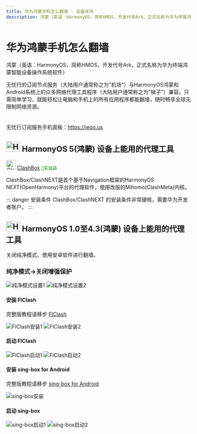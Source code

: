 ```yaml
---
title: 华为鸿蒙手机怎么翻墙 - 设备支持
description: 鸿蒙（英语：HarmonyOS，简称HMOS，开发代号Ark，正式名称为华为终端鸿蒙智能设备操作系统软件）
---
```


# 华为鸿蒙手机怎么翻墙

鸿蒙（英语：HarmonyOS，简称HMOS，开发代号Ark，正式名称为华为终端鸿蒙智能设备操作系统软件）

无忧行的订阅节点服务（大陆用户通常称之为"机场"）与HarmonyOS鸿蒙和Android系统上的众多网络代理工具程序（大陆用户通常称之为"梯子"）兼容。只需简单学习，就能轻松让电脑和手机上的所有应用程序都能翻墙，随时畅享全球无限制网络资源。

<div class="tip custom-block" style="padding-top: 8px">

无忧行订阅服务手机面板：<https://jego.us>

</div>

## <img src="/images/image_spaces_2FtaiByLw8cj0IZKJTlaiM_2Fuploads_2FhUBqYs4CpmMcueAi690m_2FHMOS_Logo_Icon_1.svg" width="38" height="28" alt="HarmonyOS图标"> HarmonyOS 5(鸿蒙) 设备上能用的代理工具

<img src="/images/image_spaces_2FtaiByLw8cj0IZKJTlaiM_2Fuploads_2F383xngX8wSAPFZZieolo_2FClashBox_2.png" width="26" height="26" alt="ClashBox图标"> [ClashBox](/tool/clashbox) <span style="color:green;">`🧪实验品`</span>

ClashBox/ClashNEXT是首个基于Navigation框架的HarmonyOS NEXT(OpenHarmony)平台的代理软件，使用改版的Mihomo(ClashMeta)内核。

::: danger 安装条件
ClashBox/ClashNEXT 的安装条件非常硬核，需要华为开发者账户。
:::

## <img src="/images/image_spaces_2FtaiByLw8cj0IZKJTlaiM_2Fuploads_2FhUBqYs4CpmMcueAi690m_2FHMOS_Logo_Icon_1.svg" width="38" height="28" alt="HarmonyOS图标"> HarmonyOS 1.0至4.3(鸿蒙) 设备上能用的代理工具

关闭纯净模式，使用安卓软件进行翻墙。

### 纯净模式->关闭增强保护

<img src="/images/image_spaces_2FtaiByLw8cj0IZKJTlaiM_2Fuploads_2FlOmPh9FmJQxTo1pm8Jsv_2FScreenshot_20250728_172057_com_android_settings_3.jpg" alt="纯净模式设置1"> <img src="/images/image_spaces_2FtaiByLw8cj0IZKJTlaiM_2Fuploads_2FDveGgHccNfs6rbpP0MDI_2FScreenshot_20250728_172103_com_huawei_security_privacycenter_1.jpg" alt="纯净模式设置2">

#### 安装 FlClash

完整版教程请移步 [FlClash](/tool/flclash)

<img src="/images/image_spaces_2FtaiByLw8cj0IZKJTlaiM_2Fuploads_2FvB9dTjQXfG9lDK06rDTM_2FScreenshot_20250728_172648_com_huawei_appmarket_2.jpg" alt="FlClash安装1"> <img src="/images/image_spaces_2FtaiByLw8cj0IZKJTlaiM_2Fuploads_2FVEv5M4JTvd9MvEupS01U_2FScreenshot_20250728_172334_com_huawei_appmarket_3.jpg" alt="FlClash安装2">

#### 启动 FlClash

<img src="/images/image_spaces_2FtaiByLw8cj0IZKJTlaiM_2Fuploads_2Ff2xMTCJIx7S7NuKXWdir_2FScreenshot_20250728_173020_com_android_vpndialogs_1.jpg" alt="FlClash启动1"> <img src="/images/image_spaces_2FtaiByLw8cj0IZKJTlaiM_2Fuploads_2FyvqWWA3WTAf2uBGdMeYD_2FScreenshot_20250728_173808_com_follow_clash_2.jpg" alt="FlClash启动2">

#### 安装 sing-box for Android

完整版教程请移步 [sing-box for Android](/tool/sing-boxforandroid)

<img src="/images/image_spaces_2FtaiByLw8cj0IZKJTlaiM_2Fuploads_2FyKRacwkMLGa4MTyzkLKF_2FScreenshot_20250728_173345_com_huawei_appmarket_3.jpg" alt="sing-box安装">

#### 启动 sing-box

<img src="/images/image_spaces_2FtaiByLw8cj0IZKJTlaiM_2Fuploads_2FBQfwN7xlCao01P3bCfBM_2FScreenshot_20250728_173617_com_android_vpndialogs_1.jpg" alt="sing-box启动1"> <img src="/images/image_spaces_2FtaiByLw8cj0IZKJTlaiM_2Fuploads_2Fq5glu31ZimAgjcxXLi5E_2FScreenshot_20250728_173755_io_nekohasekai_sfa_2.jpg" alt="sing-box启动2">
